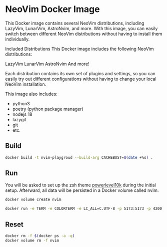 # NeoVim Docker Image

This Docker image contains several NeoVim distributions, including LazyVim, LunarVim, AstroNvim, and more. With this image, you can easily switch between different NeoVim distributions without having to install them individually.

Included Distributions
This Docker image includes the following NeoVim distributions:

LazyVim
LunarVim
AstroNvim
And more!

Each distribution contains its own set of plugins and settings, so you can easily try out different configurations without having to change your local NeoVim installation.

This image also includes:

- python3
- poetry (python package manager)
- nodejs 18
- lazygit
- git
- etc.

## Build

```bash
docker build -t nvim-playgroud --build-arg CACHEBUST=$(date +%s) . 
```

## Run

You will be asked to set up the zsh theme [powerlevel10k](https://github.com/romkatv/powerlevel10k) during the initial setup. Afterward, all data will be persisted in a Docker volume called nvim.  

```bash
docker volume create nvim
```

```bash
docker run -e TERM -e COLORTERM -e LC_ALL=C.UTF-8 -p 5173:5173 -p 4200:4200 -p 8122:8122  -v nvim:/root -v /home/kent/.ssh:/root/.ssh -ti nvim-playgroud 
```


## Reset

```bash
docker rm -f $(docker ps -a -q)
docker volume rm -f nvim
```


